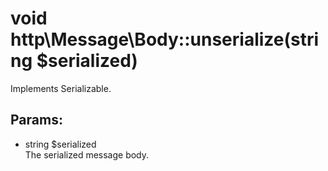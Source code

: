 # void http\Message\Body::unserialize(string $serialized)

Implements Serializable.

## Params:

* string $serialized  
  The serialized message body.

